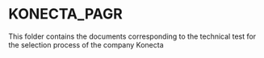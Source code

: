 # KONECTA_PAGR
This folder contains the documents corresponding to the technical test for the selection process of the company Konecta

